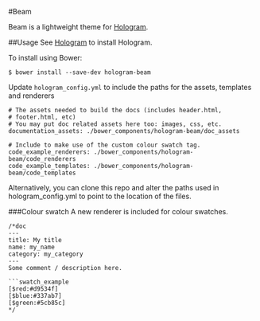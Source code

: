 #Beam

Beam is a lightweight theme for [Hologram](https://github.com/trulia/hologram).

##Usage
See [Hologram](https://github.com/trulia/hologram) to install Hologram.

To install using Bower:
```
$ bower install --save-dev hologram-beam
```

Update `hologram_config.yml` to include the paths for the assets, templates and renderers

```
# The assets needed to build the docs (includes header.html,
# footer.html, etc)
# You may put doc related assets here too: images, css, etc.
documentation_assets: ./bower_components/hologram-beam/doc_assets

# Include to make use of the custom colour swatch tag.
code_example_renderers: ./bower_components/hologram-beam/code_renderers
code_example_templates: ./bower_components/hologram-beam/code_templates
```

Alternatively, you can clone this repo and alter the paths used in hologram_config.yml
to point to the location of the files.

###Colour swatch
A new renderer is included for colour swatches.

```
/*doc
---
title: My title
name: my_name
category: my_category
---
Some comment / description here.

```swatch_example
[$red:#d9534f]
[$blue:#337ab7]
[$green:#5cb85c]
*/
```
